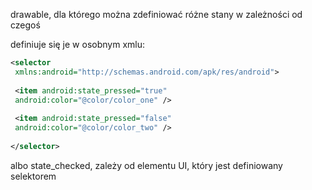 drawable, dla którego można zdefiniować różne stany w zależności od czegoś

definiuje się je w osobnym xmlu:

```xml
<selector  
 xmlns:android="http://schemas.android.com/apk/res/android">  
  
 <item android:state_pressed="true"  
 android:color="@color/color_one" />  
  
 <item android:state_pressed="false"  
 android:color="@color/color_two" />  
  
</selector>
```
albo state_checked, zależy od elementu UI, który jest definiowany selektorem